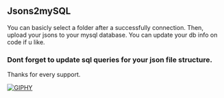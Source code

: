 ## Jsons2mySQL

You can basicly select a folder after a successfully connection. Then, upload your jsons to your mysql database. You can update your db info on code if u like.

### Dont forget to update sql queries for your json file structure.

Thanks for every support.

[![GIPHY](https://media.giphy.com/media/7kZE0z52Sd9zSESzDA/giphy.gif)](https://buymeacoffee.com/special3543)

